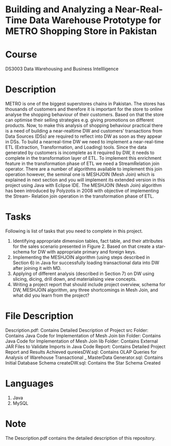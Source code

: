 # Building and Analyzing a Near-Real-Time Data Warehouse Prototype for METRO Shopping Store in Pakistan

# Course

DS3003 Data Warehousing and Business Intellligence

# Description

METRO is one of the biggest superstores chains in Pakistan. The stores has thousands of customers and therefore it is important for the store to online analyse the shopping behaviour of their customers. Based on that the store can optimise their selling strategies e.g. giving promotions on different products. Now, to make this analysis of shopping behaviour practical there is a need of building a near-realtime DW and customers’ transactions from Data Sources (DSs) are required to reflect into DW as soon as they appear in DSs. To build a nearreal-time DW we need to implement a near-real-time ETL (Extraction, Transformation, and Loading) tools. Since the data generated by customers is incomplete as it required by DW, it needs to complete in the transformation layer of ETL. To implement this enrichment feature in the transformation phase of ETL we need a StreamRelation join operator. There are a number of algorithms available to implement this join operation however, the seminal one is MESHJOIN (Mesh Join) which is explained in next section and you will implement its extended version in this project using Java with Eclipse IDE. The MESHJOIN (Mesh Join) algorithm has been introduced by Polyzotis in 2008 with objective of implementing the Stream- Relation join operation in the transformation phase of ETL. <br />

# Tasks
Following is list of tasks that you need to complete in this project. <br />
1. Identifying appropriate dimension tables, fact table, and their attributes for the sales scenario presented in Figure 2. Based on that create a star-schema for DW with appropriate primary and foreign keys. <br />
2. Implementing the MESHJOIN algorithm (using steps described in Section 6) in Java for successfully loading transactional data into DW after joining it with MD. <br />
3. Applying of different analysis (described in Section 7) on DW using slicing, dicing, drill down, and materialising view concepts. <br />
4. Writing a project report that should include project overview, schema for DW, MESHJOIN algorithm, any three shortcomings in Mesh Join, and what did you learn from the project? <br />

# File Description

Description.pdf: Contains Detailed Description of Project
src Folder: Contains Java Code for Implementation of Mesh Join
bin Folder: Contains Java Code for Implementation of Mesh Join
lib Folder: Contains External JAR Files to Validate Imports in Java Code
Report: Contains Detailed Project Report and Results Achieved
qureiesDW.sql: Contains OLAP Queries for Analysis of Warehouse
Transactional _ MasterData Generator.sql: Contains Initial Database Schema
createDW.sql: Contains the Star Schema Created


# Languages

1. Java
2. MySQL 

# Note

The Description.pdf contains the detailed description of this repository.
